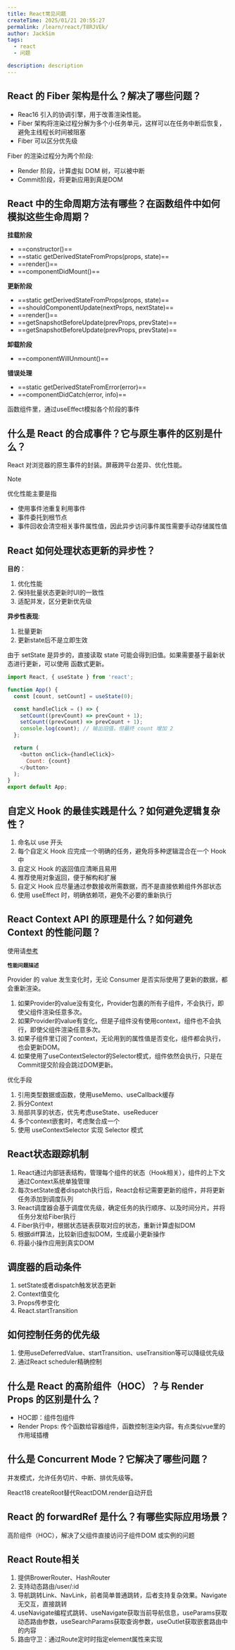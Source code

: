 ```yaml
---
title: React常见问题
createTime: 2025/01/21 20:55:27
permalink: /learn/react/T8RJVEk/
author: JackSim
tags:
  - react
  - 问题

description: description
---
```



## React 的 Fiber 架构是什么？解决了哪些问题？

- Reac16 引入的协调引擎，用于改善渲染性能。
- Fiber 架构将渲染过程分解为多个小任务单元，这样可以在任务中断后恢复，避免主线程长时间被阻塞
- Fiber 可以区分优先级

Fiber 的渲染过程分为两个阶段:

- Render 阶段，计算虚拟 DOM 树，可以被中断
- Commit阶段，将更新应用到真是DOM

## React 中的生命周期方法有哪些？在函数组件中如何模拟这些生命周期？

**挂载阶段**
- ==constructor()==
- ==static getDerivedStateFromProps(props, state)==
- ==render()==
- ==componentDidMount()==

**更新阶段**
- ==static getDerivedStateFromProps(props, state)==
- ==shouldComponentUpdate(nextProps, nextState)==
- ==render()==
- ==getSnapshotBeforeUpdate(prevProps, prevState)==
- ==getSnapshotBeforeUpdate(prevProps, prevState)==
  
**卸载阶段**
- ==componentWillUnmount()==

**错误处理**
- ==static getDerivedStateFromError(error)==
- ==componentDidCatch(error, info)==

函数组件里，通过useEffect模拟各个阶段的事件


## 什么是 React 的合成事件？它与原生事件的区别是什么？

React 对浏览器的原生事件的封装。屏蔽跨平台差异、优化性能。

>[!NOTE]
>优化性能主要是指
>- 使用事件池重复利用事件
>- 事件委托到根节点
>- 事件回收会清空相关事件属性值，因此异步访问事件属性需要手动存储属性值

## React 如何处理状态更新的异步性？

**目的**： 
1. 优化性能
2. 保持批量状态更新时UI的一致性
3. 适配并发，区分更新优先级

**异步性表现**:
1. 批量更新
2. 更新state后不是立即生效

由于 setState 是异步的，直接读取 state 可能会得到旧值。如果需要基于最新状态进行更新，可以使用 函数式更新。
```Javascript
import React, { useState } from 'react';

function App() {
  const [count, setCount] = useState(0);

  const handleClick = () => {
    setCount((prevCount) => prevCount + 1);
    setCount((prevCount) => prevCount + 1);
    console.log(count); // 输出旧值，但最终 count 增加 2
  };

  return (
    <button onClick={handleClick}>
      Count: {count}
    </button>
  );
}
export default App;
```


## 自定义 Hook 的最佳实践是什么？如何避免逻辑复杂性？

1. 命名以 use 开头
2. 每个自定义 Hook 应完成一个明确的任务，避免将多种逻辑混合在一个 Hook 中
3. 自定义 Hook 的返回值应清晰且易用
4. 推荐使用对象返回，便于解构和扩展
5. 自定义 Hook 应尽量通过参数接收所需数据，而不是直接依赖组件外部状态
6. 使用 useEffect 时，明确依赖项，避免不必要的重新执行
   
## React Context API 的原理是什么？如何避免 Context 的性能问题？

使用请[参考](/learn/react/i8Lyjuid/#context)

**`性能问题描述`**

Provider 的 value 发生变化时，无论 Consumer 是否实际使用了更新的数据，都会重新渲染。

1. 如果Provider的value没有变化，Provider包裹的所有子组件，不会执行，即使父组件渲染任意多次。
2. 如果Provider的value有变化，但是子组件没有使用context，组件也不会执行，即使父组件渲染任意多次。
3. 如果子组件里订阅了context，无论用到的属性值是否变化，组件都会执行，也会更新DOM。
4. 如果使用了useContextSelector的Selector模式，组件依然会执行，只是在Commit提交阶段会跳过DOM更新。

优化手段
1. 引用类型数据或函数，使用useMemo、useCallback缓存
2. 拆分Context
3. 局部共享的状态，优先考虑useState、useReducer
4. 多个context嵌套时，考虑聚合成一个
5. 使用 useContextSelector 实现 Selector 模式


## React状态跟踪机制

1. React通过内部链表结构，管理每个组件的状态（Hook相关），组件的上下文通过Context系统单独管理
2. 每次setState或者dispatch执行后，React会标记需要更新的组件，并将更新任务添加到调度队列
3. React调度器会基于调度优先级，确定任务的执行顺序、以及时间分片。并将任务分发给Fiber执行
4. Fiber执行中，根据状态链表获取对应的状态，重新计算虚拟DOM
5. 根据diff算法，比较新旧虚拟DOM，生成最小更新操作
6. 将最小操作应用到真实DOM

## 调度器的启动条件

1. setState或者dispatch触发状态更新
2. Context值变化
3. Props传参变化
4. React.startTransition

## 如何控制任务的优先级

1. 使用useDeferredValue、startTransition、useTransition等可以降级优先级
2. 通过React scheduler精确控制

## 什么是 React 的高阶组件（HOC）？与 Render Props 的区别是什么？

- HOC即：组件包组件
- Render Props: 传个函数给容器组件，函数控制渲染内容。有点类似vue里的作用域插槽


## 什么是 Concurrent Mode？它解决了哪些问题？

并发模式，允许任务切片、中断、排优先级等。

React18 createRoot替代ReactDOM.render自动开启

## React 的 forwardRef 是什么？有哪些实际应用场景？

高阶组件（HOC），解决了父组件直接访问子组件DOM 或实例的问题


## React Route相关

1. 提供BrowerRouter、HashRouter
2. 支持动态路由/user/:id
3. 导航跳转Link、NavLink，前者简单普通跳转，后者支持复杂效果。Navigate无交互，直接跳转
4. useNavigate编程式跳转、useNavigate获取当前导航信息，useParams获取动态路由参数，useSearchParams获取查询参数，useOutlet获取嵌套路由中的内容
5. 路由守卫：通过Route定时时指定element属性来实现

